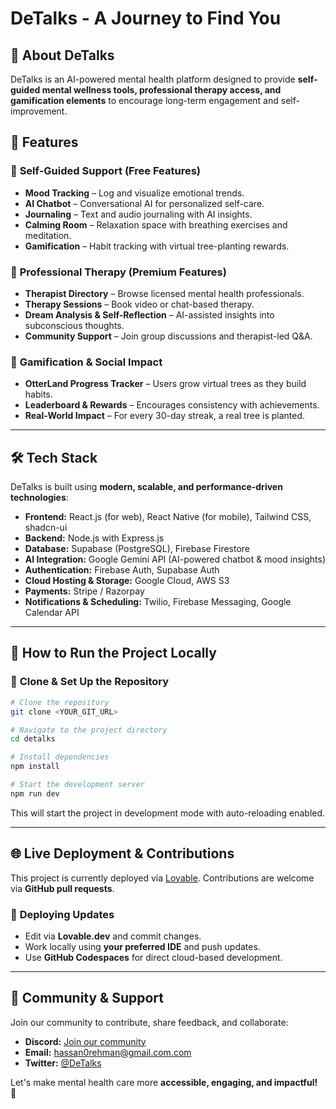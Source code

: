# DeTalks - A Journey to Find You

## 🌿 About DeTalks

DeTalks is an AI-powered mental health platform designed to provide **self-guided mental wellness tools, professional therapy access, and gamification elements** to encourage long-term engagement and self-improvement.

## 🚀 Features

### 🔹 **Self-Guided Support** (Free Features)
- **Mood Tracking** – Log and visualize emotional trends.
- **AI Chatbot** – Conversational AI for personalized self-care.
- **Journaling** – Text and audio journaling with AI insights.
- **Calming Room** – Relaxation space with breathing exercises and meditation.
- **Gamification** – Habit tracking with virtual tree-planting rewards.

### 🔹 **Professional Therapy (Premium Features)**
- **Therapist Directory** – Browse licensed mental health professionals.
- **Therapy Sessions** – Book video or chat-based therapy.
- **Dream Analysis & Self-Reflection** – AI-assisted insights into subconscious thoughts.
- **Community Support** – Join group discussions and therapist-led Q&A.

### 🔹 **Gamification & Social Impact**
- **OtterLand Progress Tracker** – Users grow virtual trees as they build habits.
- **Leaderboard & Rewards** – Encourages consistency with achievements.
- **Real-World Impact** – For every 30-day streak, a real tree is planted.

---

## 🛠️ Tech Stack

DeTalks is built using **modern, scalable, and performance-driven technologies**:

- **Frontend:** React.js (for web), React Native (for mobile), Tailwind CSS, shadcn-ui
- **Backend:** Node.js with Express.js
- **Database:** Supabase (PostgreSQL), Firebase Firestore
- **AI Integration:** Google Gemini API (AI-powered chatbot & mood insights)
- **Authentication:** Firebase Auth, Supabase Auth
- **Cloud Hosting & Storage:** Google Cloud, AWS S3
- **Payments:** Stripe / Razorpay
- **Notifications & Scheduling:** Twilio, Firebase Messaging, Google Calendar API

---

## 📂 How to Run the Project Locally

### 🔹 **Clone & Set Up the Repository**

```sh
# Clone the repository
git clone <YOUR_GIT_URL>

# Navigate to the project directory
cd detalks

# Install dependencies
npm install

# Start the development server
npm run dev
```

This will start the project in development mode with auto-reloading enabled.

---

## 🌐 **Live Deployment & Contributions**

This project is currently deployed via [Lovable](https://lovable.dev/projects/1f6470b0-af5e-4a04-baa5-01dc8b729476). Contributions are welcome via **GitHub pull requests**.

### 🔹 **Deploying Updates**
- Edit via **Lovable.dev** and commit changes.
- Work locally using **your preferred IDE** and push updates.
- Use **GitHub Codespaces** for direct cloud-based development.

---

## 📢 Community & Support

Join our community to contribute, share feedback, and collaborate:
- **Discord:** [Join our community](#)  
- **Email:** hassan0rehman@gmail.com.com  
- **Twitter:** [@DeTalks](#)

Let's make mental health care more **accessible, engaging, and impactful!** 💙

